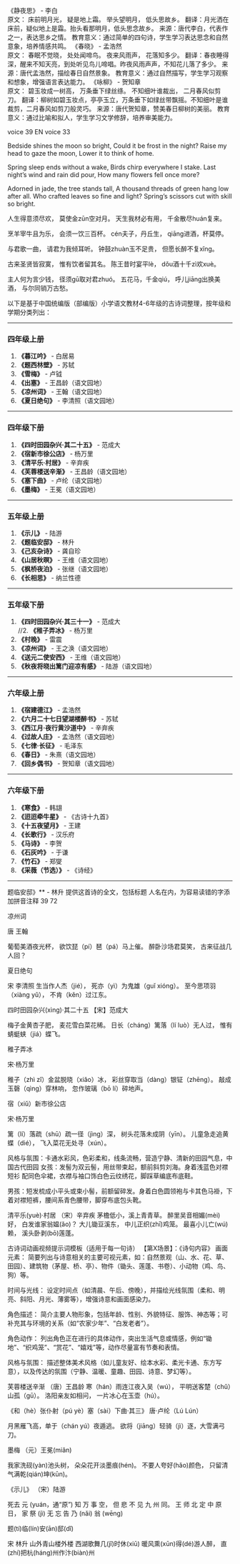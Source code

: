 
《静夜思》 - 李白  
原文：
床前明月光，
疑是地上霜。
举头望明月，
低头思故乡。
翻译：月光洒在床前，疑似地上是霜。抬头看那明月，低头思念故乡。
来源：唐代李白，代表作之一，表达思乡之情。
教育意义：通过简单的四句诗，学生学习表达思念和自然意象，培养情感共鸣。
《春晓》 - 孟浩然  
原文：
春眠不觉晓，
处处闻啼鸟。
夜来风雨声，
花落知多少。
翻译：春夜睡得深，醒来不知天亮，到处听见鸟儿啼唱。昨夜风雨声声，不知花儿落了多少。
来源：唐代孟浩然，描绘春日自然景象。
教育意义：通过自然描写，学生学习观察和想象，增强语言表达能力。
《咏柳》 - 贺知章  
原文：
碧玉妆成一树高，
万条垂下绿丝绦。
不知细叶谁裁出，
二月春风似剪刀。
翻译：柳树如碧玉妆点，亭亭玉立，万条垂下如绿丝带飘摇。不知细叶是谁裁剪，二月春风如剪刀般灵巧。
来源：唐代贺知章，赞美春日柳树的美丽。
教育意义：通过比喻和拟人，学生学习文学修辞，培养审美能力。


voice 39  EN voice 33

Bedside shines the moon so bright,
Could it be frost in the night?
Raise my head to gaze the moon,
Lower it to think of home.

Spring sleep ends without a wake,
Birds chirp everywhere I stake.
Last night’s wind and rain did pour,
How many flowers fell once more?

Adorned in jade, the tree stands tall,
A thousand threads of green hang low after all.
Who crafted leaves so fine and light?
Spring’s scissors cut with skill so bright.

人生得意须尽欢，
莫使金zūn空对月。
天生我材必有用，
千金散尽huán复来。

烹羊宰牛且为乐，
会须一饮三百杯。
cén夫子，丹丘生，
qiāng进酒，杯莫停。

与君歌一曲，
请君为我倾耳听。
钟鼓zhuàn玉不足贵，
但愿长醉不复xǐng。

古来圣贤皆寂寞，
惟有饮者留其名。
陈王昔时宴平lè，
dǒu酒十千zì欢xuè。

主人何为言少钱，
径须gū取对君zhuó。
五花马，千金qiú，
呼儿jiāng出换美酒，
与尔同销万古愁。

以下是基于中国统编版（部编版）小学语文教材4-6年级的古诗词整理，按年级和学期分类列出：

---

### **四年级上册**
1. **《暮江吟》** - 白居易  
2. **《题西林壁》** - 苏轼  
3. **《雪梅》** - 卢钺  
4. **《出塞》** - 王昌龄（语文园地）  
5. **《凉州词》** - 王翰（语文园地）  
6. **《夏日绝句》** - 李清照（语文园地）  

---

### **四年级下册**
1. **《四时田园杂兴·其二十五》** - 范成大  
2. **《宿新市徐公店》** - 杨万里  
3. **《清平乐·村居》** - 辛弃疾  
4. **《芙蓉楼送辛渐》** - 王昌龄（语文园地）  
5. **《塞下曲》** - 卢纶（语文园地）  
6. **《墨梅》** - 王冕（语文园地）  

---

### **五年级上册**
1. **《示儿》** - 陆游  
2. **《题临安邸》** - 林升  
3. **《己亥杂诗》** - 龚自珍  
4. **《山居秋暝》** - 王维（语文园地）  
5. **《枫桥夜泊》** - 张继（语文园地）  
6. **《长相思》** - 纳兰性德  

---

### **五年级下册**
1. **《四时田园杂兴·其三十一》** - 范成大  
//2. **《稚子弄冰》** - 杨万里  
3. **《村晚》** - 雷震  
4. **《凉州词》** - 王之涣（语文园地）  
5. **《送元二使安西》** - 王维（语文园地）  
6. **《秋夜将晓出篱门迎凉有感》** - 陆游（语文园地）  

---

### **六年级上册**
1. **《宿建德江》** - 孟浩然  
2. **《六月二十七日望湖楼醉书》** - 苏轼  
3. **《西江月·夜行黄沙道中》** - 辛弃疾  
4. **《过故人庄》** - 孟浩然（语文园地）  
5. **《七律·长征》** - 毛泽东  
6. **《春日》** - 朱熹（语文园地）  
7. **《回乡偶书》** - 贺知章（语文园地）  

---

### **六年级下册**
1. **《寒食》** - 韩翃  
2. **《迢迢牵牛星》** - 《古诗十九首》  
3. **《十五夜望月》** - 王建  
4. **《长歌行》** - 汉乐府  
5. **《马诗》** - 李贺  
6. **《石灰吟》** - 于谦  
7. **《竹石》** - 郑燮  
8. **《采薇（节选）》** - 《诗经》  

---

题临安邸》** - 林升   提供这首诗的全文，包括标题 人名在内，为容易读错的字添加拼音注释  39 72

凉州词

唐 王翰

葡萄美酒夜光杯，
欲饮琵（pí）琶（pá）马上催。
醉卧沙场君莫笑，
古来征战几人回？


夏日绝句

宋 李清照
生当作人杰（jié），
死亦（yì）为鬼雄（guǐ xióng）。
至今思项羽（xiàng yǔ），
不肯（kěn）过江东。


四时田园杂兴(xìng)·其二十五
【宋】范成大

梅子金黄杏子肥，
麦花雪白菜花稀。
日长（cháng）篱落（lí luò）无人过，
惟有蜻蜓蛱（jiá）蝶飞。



稚子弄冰

宋·杨万里

稚子（zhì zǐ）金盆脱晓（xiǎo）冰，
彩丝穿取当（dàng）银钲（zhēng）。
敲成玉磬（qìng）穿林响，
忽作玻璃（bō lí）碎地声。

宿（xiǔ）新市徐公店

宋·杨万里

篱（lí）落疏（shū）疏一径（jìng）深，
树头花落未成阴（yīn）。
儿童急走追黄蝶（dié），
飞入菜花无处寻（xún）。



风格与氛围：卡通水彩风，色彩柔和，线条流畅，营造宁静、清新的田园气息，中国古代田园
女孩：发髻为双云髻，用丝带束起，额前斜剪刘海。身着浅蓝色对襟短衫 配同色伞裙，衣襟与袖口饰白色云纹绣花，脚踩草编底布底鞋。

男孩：短发梳成小平头或束小髻，前额留碎发。身着白色圆领袍与卡其色马褂，下着对襟短裤，腰间系青色腰带，脚穿布底包头靴。

清平乐(yuè)·村居 
（宋）辛弃疾
茅檐低小，溪上青青草。
醉里吴音相媚(mèi)好，
白发谁家翁媪(ǎo)？
大儿锄豆溪东，
中儿正织(zhī)鸡笼。
最喜小儿亡(wú)赖，
溪头卧剥(bō)莲蓬。


古诗词动画视频提示词模板（适用于每一句诗）
【第X场景】：《诗句内容》
画面元素：
简要列出与诗意相关的主要可视元素，如：自然景观（山、水、花、草、田园）、建筑物（茅屋、桥、亭）、物件（锄头、莲蓬、书卷）、小动物（鸡、鸟、狗）等。

时间与光线：
设定时间点（如清晨、午后、傍晚），并描绘光线氛围（柔和、明亮、斜阳、月光、薄雾等），增强诗意和画面感染力。

角色描述：
简介主要人物形象，包括年龄、性别、外貌特征、服饰、神态等；可补充其与环境的关系（如“农家少年”、“白发老者”）。

角色动作：
列出角色正在进行的具体动作，突出生活气息或情感，例如“锄地”、“织鸡笼”、“赏花”、“嬉戏”等，动作尽量富有节奏和表情。

风格与氛围：
描述整体美术风格（如儿童友好、绘本水彩、柔光卡通、东方写意），以及传达的氛围（宁静、温暖、童趣、田园、诗意、梦幻等）。

芙蓉楼送辛渐
（唐）王昌龄
寒（hán）雨连江夜入吴（wú），
平明送客楚（chǔ）山孤（gū）。
洛阳亲友如相问，
一片冰心在玉壶（hú）。

《和（hè）张仆射（pú yè）塞（sài）下曲·其三》
唐·卢纶（Lú Lún）

月黑雁飞高，单于（chán yú）夜遁逃。
欲将（jiāng）轻骑（jì）逐，大雪满弓刀。

墨梅
（元）王冕(miǎn)

我家洗砚(yàn)池头树，
朵朵花开淡墨痕(hén)。
不要人夸好(hǎo)颜色，
只留清气满乾(qián)坤(kūn)。

《示儿》
（宋）陆游

死去 元 (yuán，通“原”) 知 万 事 空，
但  悲 不 见 九 州  同。
王  师 北 定 中 原 日，
家 祭 (jì) 无 忘 告 乃 (nǎi) 翁 (wēng)


题(tí)临(lín)安(ān)邸(dǐ)

宋 林升
山外青山楼外楼
西湖歌舞几(jǐ)时休(xiū)
暖风熏(xūn)得(dé)游人醉，
直(zhí)把杭(háng)州作汴(biàn)州